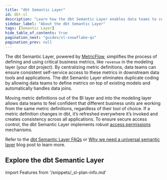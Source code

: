 ```yaml
---
title: "dbt Semantic Layer"
id: dbt-sl
description: "Learn how the dbt Semantic Layer enables data teams to centrally define and query metrics."
sidebar_label: "About the dbt Semantic Layer"
tags: [Semantic Layer]
hide_table_of_contents: true
pagination_next: "guides/sl-snowflake-qs"
pagination_prev: null
---
```


The dbt Semantic Layer, powered by [MetricFlow](/docs/build/about-metricflow), simplifies the process of defining and using critical business metrics, like `revenue` in the modeling layer (your dbt project). By centralizing metric definitions, data teams can ensure consistent self-service access to these metrics in downstream data tools and applications. The dbt Semantic Layer eliminates duplicate coding by allowing data teams to define metrics on top of existing models and automatically handles data joins. 

Moving metric definitions out of the BI layer and into the modeling layer allows data teams to feel confident that different business units are working from the same metric definitions, regardless of their tool of choice. If a metric definition changes in dbt, it’s refreshed everywhere it’s invoked and creates consistency across all applications. To ensure secure access control, the dbt Semantic Layer implements robust [access permissions](/docs/use-dbt-semantic-layer/setup-sl#set-up-dbt-semantic-layer) mechanisms.

Refer to the [dbt Semantic Layer FAQs](/docs/use-dbt-semantic-layer/sl-faqs) or [Why we need a universal semantic layer](https://www.getdbt.com/blog/universal-semantic-layer/)  blog post to learn more.

## Explore the dbt Semantic Layer
<!-- this partial lives here: https://github.com/dbt-labs/docs.getdbt.com/website/snippets/_sl-plan-info. Use it on diff pages and to tailor the message depending which instance can access the SL and what product lifecycle we're in. -->

import Features from '/snippets/_sl-plan-info.md'

<Features
product="dbt Semantic Layer"
plan="dbt Cloud Team or Enterprise"
/>

<div className="grid--3-col">

<Card
    title="Quickstart with the dbt Cloud Semantic Layer"
    body="Build and define metrics, set up the dbt Semantic Layer, and query them using our first-class integrations."
    link="/guides/sl-snowflake-qs"
    icon="dbt-bit"/>

<Card
    title="Set up the dbt Semantic Layer"
    body="Set up the dbt Semantic Layer in dbt Cloud using intuitive navigation."
    link="/docs/use-dbt-semantic-layer/setup-sl"
    icon="dbt-bit"/>

<Card
    title="Architecture"
    body="Learn about the powerful components that make up the dbt Semantic Layer."
    link="/docs/use-dbt-semantic-layer/sl-architecture"
    icon="dbt-bit"/>

<Card
    title="Write queries with exports"
    body="Use exports to write commonly used queries directly within your data platform, on a schedule."
    link="/docs/use-dbt-semantic-layer/exports"
    icon="dbt-bit"/>

<Card
    title="Cache common queries"
    body="Leverage result caching and declarative caching for common queries to speed up performance and reduce query computation."
    link="/docs/use-dbt-semantic-layer/sl-cache"
    icon="dbt-bit"/>

<Card
    title="dbt Semantic Layer FAQs"
    body="Discover answers to frequently asked questions about the dbt Semantic Layer, such as availability, integrations, and more."
    link="/docs/use-dbt-semantic-layer/sl-faqs"
    icon="dbt-bit"/>

<Card
    title="Available integrations"
    body="Review a wide range of partners you can integrate and query with the dbt Semantic Layer."
    link="/docs/cloud-integrations/avail-sl-integrations"
    icon="dbt-bit"/>

<Card
    title="dbt Semantic Layer APIs"
    body="Use the dbt Semantic Layer APIs to query metrics in downstream tools for consistent, reliable data metrics."
    link="/docs/dbt-cloud-apis/sl-api-overview"
    icon="dbt-bit"/>

</div>
